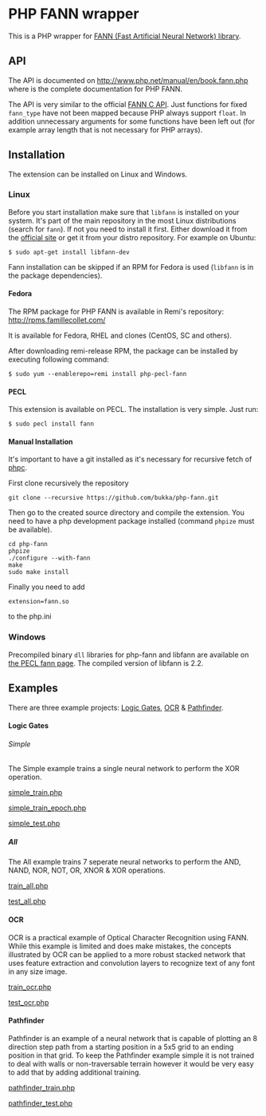 # PHP FANN wrapper

This is a PHP wrapper for [FANN (Fast Artificial Neural Network) library](http://leenissen.dk/fann/wp/).

## API

The API is documented on http://www.php.net/manual/en/book.fann.php where is the complete documentation for PHP FANN.

The API is very similar to the official [FANN C API](http://leenissen.dk/fann/html/files/fann-h.html). Just functions for fixed `fann_type` have not been mapped because PHP always support `float`. In addition unnecessary arguments for some functions have been left out (for example array length that is not necessary for PHP arrays).

## Installation

The extension can be installed on Linux and Windows.

### Linux

Before you start installation make sure that `libfann` is installed on your system. It's part of the main repository in the most Linux distributions (search for `fann`). If not you need to install it first. Either download it from the [official site](http://leenissen.dk/fann/wp/) or get it from your distro repository. For example on Ubuntu:
```
$ sudo apt-get install libfann-dev
```
Fann installation can be skipped if an RPM for Fedora is used (`libfann` is in the package dependencies).

#### Fedora

The RPM package for PHP FANN is available in Remi's repository: http://rpms.famillecollet.com/

It is available for Fedora, RHEL and clones (CentOS, SC and others).

After downloading remi-release RPM, the package can be installed by executing following command:
```
$ sudo yum --enablerepo=remi install php-pecl-fann
```

#### PECL

This extension is available on PECL. The installation is very simple. Just run:

```
$ sudo pecl install fann
```

#### Manual Installation

It's important to have a git installed as it's necessary for recursive fetch of
[phpc](https://github.com/bukka/phpc).

First clone recursively the repository
```
git clone --recursive https://github.com/bukka/php-fann.git
```

Then go to the created source directory and compile the extension. You need to have a php development package installed (command `phpize` must be available).
```
cd php-fann
phpize
./configure --with-fann
make
sudo make install
```

Finally you need to add
```
extension=fann.so
```
to the php.ini

### Windows

Precompiled binary `dll` libraries for php-fann and libfann are available on [the PECL fann page](http://pecl.php.net/package/fann). The compiled version of libfann is 2.2.

## Examples

There are three example projects: [Logic Gates](examples/logic_gates/), [OCR](examples/ocr/) & [Pathfinder](examples/pathfinder/).

#### Logic Gates

###### Simple

The Simple example trains a single neural network to perform the XOR operation.

[simple_train.php](examples/logic_gates/simple_train.php)

[simple_train_epoch.php](examples/logic_gates/simple_train_epoch.php)

[simple_test.php](examples/logic_gates/simple_test.php)


##### All

The All example trains 7 seperate neural networks to perform the AND, NAND, NOR, NOT, OR, XNOR & XOR operations.

[train_all.php](examples/logic_gates/train_all.php)

[test_all.php](examples/logic_gates/test_all.php)


#### OCR

OCR is a practical example of Optical Character Recognition using FANN. While this example is limited and does make mistakes, the concepts illustrated by OCR can be applied to a more robust stacked network that uses feature extraction and convolution layers to recognize text of any font in any size image. 

[train_ocr.php](examples/ocr/train_ocr.php)

[test_ocr.php](examples/ocr/test_ocr.php)



#### Pathfinder

Pathfinder is an example of a neural network that is capable of plotting an 8 direction step path from a starting position in a 5x5 grid to an ending position in that grid. To keep the Pathfinder example simple it is not trained to deal with walls or non-traversable terrain however it would be very easy to add that by adding additional training.

[pathfinder_train.php](examples/pathfinder/pathfinder_train.php)

[pathfinder_test.php](examples/pathfinder/pathfinder_test.php)




